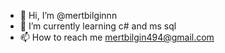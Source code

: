 - 👋 Hi, I’m @mertbilginnn
- 🌱 I’m currently learning c# and ms sql
- 📫 How to reach me mertbilgin494@gmail.com

<!---
mertbilginnn/mertbilginnn is a ✨ special ✨ repository because its `README.md` (this file) appears on your GitHub profile.
You can click the Preview link to take a look at your changes.
--->
